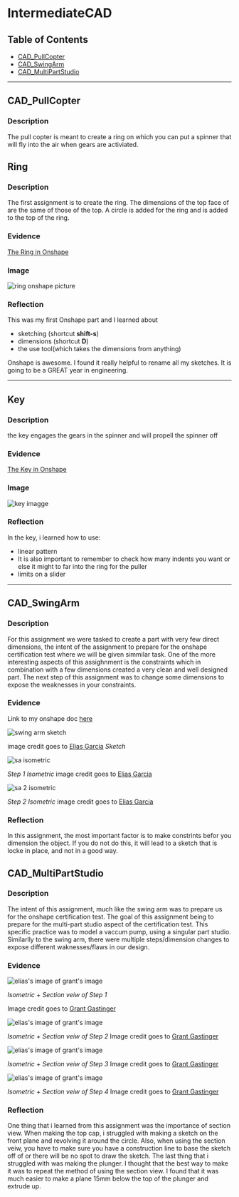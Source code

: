 # IntermediateCAD


## Table of Contents
* [CAD_PullCopter](#CAD_PullCopter)
* [CAD_SwingArm](#CAD_SwingArm)
* [CAD_MultiPartStudio](#CAD_MultiPartStudio)
---



## CAD_PullCopter

### Description
The pull copter is meant to create a ring on which you can put a spinner that will fly into the air when gears are activiated.

## Ring


### Description

The first assignment is to create the ring. The dimensions of the top face of are the same of those of the top. A circle is added for the ring and is added to the top of the ring. 

### Evidence
[The Ring in Onshape](https://cvilleschools.onshape.com/documents/73d7010c7540dad2063afac7/w/665c6b0b34cbec05f29edf63/e/8fc303e644267fed44872084)

### Image

![ring onshape picture](https://github.com/lwhitmo/IntermediateCAD/blob/main/images/ring.png)

### Reflection

This was my first Onshape part and I learned about 
* sketching (shortcut **shift-s**)
* dimensions (shortcut **D**)
* the use tool(which takes the dimensions from anything)

Onshape is awesome.  I found it really helpful to rename all my sketches.  It is going to be a GREAT year in engineering.

---


## Key

### Description
the key engages the gears in the spinner and will propell the spinner off
### Evidence
[The Key in Onshape](https://cvilleschools.onshape.com/documents/73d7010c7540dad2063afac7/w/665c6b0b34cbec05f29edf63/e/8fc303e644267fed44872084)
### Image
![key imagge](https://github.com/lwhitmo/IntermediateCAD/blob/main/images/key.png)
### Reflection
In the key, i learned how to use:
* linear pattern
* It is also important to remember to check how many indents you want or else it might to far into the ring for the puller
* limits on a slider
---

## CAD_SwingArm

### Description
For this assignment we were tasked to create a part with very few direct dimensions, the intent of the assignment to prepare for the onshape certification test where we will be given simmilar task. One of the more interesting aspects of this assighnment is the constraints which in combination with a few dimensions created a very clean and well designed part. The next step of this assignment was to change some dimensions to expose the weaknesses in your constraints.
### Evidence
Link to my onshape doc [here](https://cvilleschools.onshape.com/documents/b9a1ea74ea83bf3961531a35/w/40a15a35eeaa5d47869831e4/e/707fbef18e71cb68a28da548)

![swing arm sketch](https://user-images.githubusercontent.com/112961319/197537826-1cb59915-9afb-4aa1-a134-e95e0e6aca54.PNG)

image credit goes to [Elias Garcia](https://github.com/egarcia28)
_Sketch_

![sa isometric](https://user-images.githubusercontent.com/112961319/197537939-ee02db27-bf88-49e1-9012-39be8995c7f2.PNG)

_Step 1 Isometric_
image credit goes to [Elias Garcia](https://github.com/egarcia28)

![sa 2 isometric](https://user-images.githubusercontent.com/112961319/197538038-8c72680c-3259-4c58-bc37-b07d5362c5e4.PNG)

_Step 2 Isometric_
image credit goes to [Elias Garcia](https://github.com/egarcia28)
### Reflection

In this assignment, the most important factor is to make constrints befor you dimension the object. If you do not do this, it will lead to a sketch that is locke in place, and not in a good way. 

## CAD_MultiPartStudio

### Description
The intent of this assignment, much like the swing arm was to prepare us for the onshape certification test. The goal of this assignment being to prepare for the multi-part studio aspect of the certification test. This specific practice was to model a vaccum pump, using a singular part studio. Similarlly to the swing arm, there were multiple steps/dimension changes to expose different waknesses/flaws in our design.
### Evidence

![elias's image of grant's image](https://user-images.githubusercontent.com/112961319/198096296-6509aeca-c036-46d8-a270-ed12b56eb764.jpg)


_Isometric + Section veiw of Step 1_

Image credit goes to [Grant Gastinger](https://github.com/ggastin30/Intermediate_CAD)


![elias's image of grant's image](https://user-images.githubusercontent.com/112961319/198096910-5787efe9-90df-4335-90ae-f889ebc967cf.jpg)

_Isometric + Section veiw of Step 2_
Image credit goes to [Grant Gastinger](https://github.com/ggastin30/Intermediate_CAD)


![elias's image of grant's image](https://user-images.githubusercontent.com/112961319/198097747-a423a87c-83f1-463d-be9a-38385142750a.jpg)

_Isometric + Section veiw of Step 3_
Image credit goes to [Grant Gastinger](https://github.com/ggastin30/Intermediate_CAD)

![elias's image of grant's image](https://user-images.githubusercontent.com/112961319/198098987-f308a17c-ea52-4945-92ff-df5c975c21bd.jpg)

_Isometric + Section veiw of Step 4_
Image credit goes to [Grant Gastinger](https://github.com/ggastin30/Intermediate_CAD)

### Reflection
One thing that i learned from this assignment was the importance of section view. When making the top cap, i struggled with making a sketch on the front plane and revolving it around the circle. Also, when using the section veiw, you have to make sure you have a construction line to base the sketch off of or there will be no spot to draw the sketch. The last thing that i struggled with was making the plunger. I thought that the best way to make it was to repeat the method of using the section view. I found that it was much easier to make a plane 15mm below the top of the plunger and extrude up.
